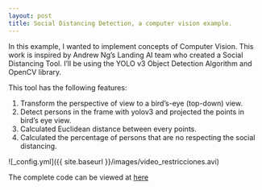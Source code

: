 ```yaml
---
layout: post
title: Social Distancing Detection, a computer vision example.
---
```

In this example, I wanted to implement concepts of Computer Vision.
This work is inspired by Andrew Ng’s Landing AI team who created a Social Distancing Tool.
I’ll be using the YOLO v3 Object Detection Algorithm and OpenCV library.


This tool has the following features:
1. Transform the perspective of view to a bird’s-eye (top-down) view.
2. Detect persons in the frame with yolov3 and projected the points in bird’s eye view.
2. Calculated Euclidean distance between every points.
3. Calculated the percentage of persons that are no respecting the social distancing.



![_config.yml]({{ site.baseurl }}/images/video_restricciones.avi)

The complete code can be viewed at [here](https://github.com/fldiaz/flask)
